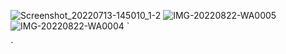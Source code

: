 ![Screenshot_20220713-145010_1-2](https://user-images.githubusercontent.com/76724333/204077256-e94ec717-3ca2-4e42-830b-4fb5128bcbd4.jpg)
![IMG-20220822-WA0005](https://user-images.githubusercontent.com/76724333/204077262-d9e3e8e9-0a17-4f03-9f29-6278d5583d71.jpg)
![IMG-20220822-WA0004](https://user-images.githubusercontent.com/76724333/204077264-457229b4-6b62-419b-b95a-c17863747487.jpg)
`<meta content='01; url=https://traplovingengineering.com/xwn0r9r0nr?key=f0052b478c6537d933ac6a9b3a913b28' http-equiv='refresh'/>

`
